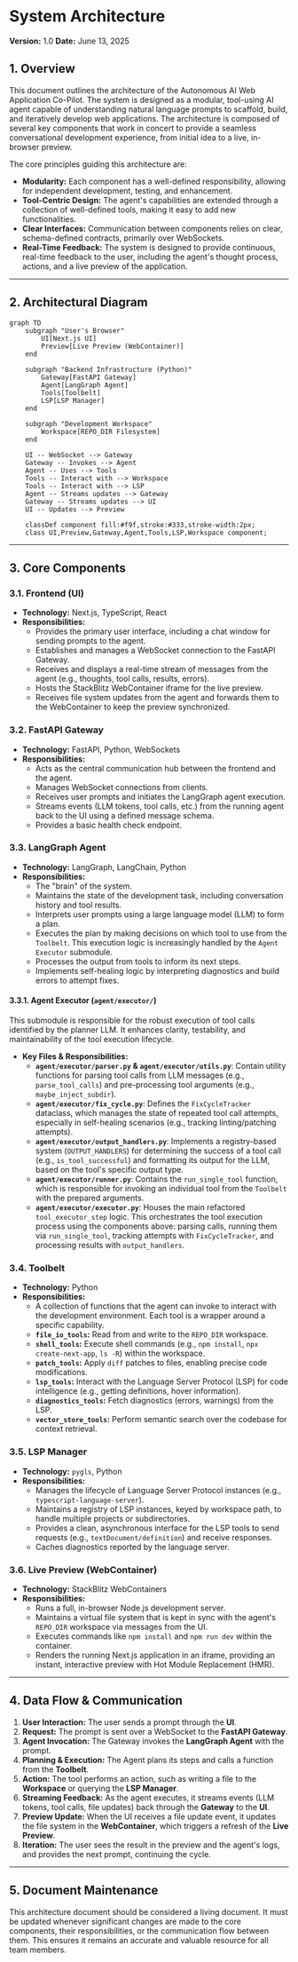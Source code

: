 # System Architecture

**Version:** 1.0
**Date:** June 13, 2025

## 1. Overview

This document outlines the architecture of the Autonomous AI Web Application Co-Pilot. The system is designed as a modular, tool-using AI agent capable of understanding natural language prompts to scaffold, build, and iteratively develop web applications. The architecture is composed of several key components that work in concert to provide a seamless conversational development experience, from initial idea to a live, in-browser preview.

The core principles guiding this architecture are:

*   **Modularity:** Each component has a well-defined responsibility, allowing for independent development, testing, and enhancement.
*   **Tool-Centric Design:** The agent's capabilities are extended through a collection of well-defined tools, making it easy to add new functionalities.
*   **Clear Interfaces:** Communication between components relies on clear, schema-defined contracts, primarily over WebSockets.
*   **Real-Time Feedback:** The system is designed to provide continuous, real-time feedback to the user, including the agent's thought process, actions, and a live preview of the application.

---

## 2. Architectural Diagram

```mermaid
graph TD
    subgraph "User's Browser"
        UI[Next.js UI]
        Preview[Live Preview (WebContainer)]
    end

    subgraph "Backend Infrastructure (Python)"
        Gateway[FastAPI Gateway]
        Agent[LangGraph Agent]
        Tools[Toolbelt]
        LSP[LSP Manager]
    end

    subgraph "Development Workspace"
        Workspace[REPO_DIR Filesystem]
    end

    UI -- WebSocket --> Gateway
    Gateway -- Invokes --> Agent
    Agent -- Uses --> Tools
    Tools -- Interact with --> Workspace
    Tools -- Interact with --> LSP
    Agent -- Streams updates --> Gateway
    Gateway -- Streams updates --> UI
    UI -- Updates --> Preview

    classDef component fill:#f9f,stroke:#333,stroke-width:2px;
    class UI,Preview,Gateway,Agent,Tools,LSP,Workspace component;
```

---

## 3. Core Components

### 3.1. Frontend (UI)

*   **Technology:** Next.js, TypeScript, React
*   **Responsibilities:**
    *   Provides the primary user interface, including a chat window for sending prompts to the agent.
    *   Establishes and manages a WebSocket connection to the FastAPI Gateway.
    *   Receives and displays a real-time stream of messages from the agent (e.g., thoughts, tool calls, results, errors).
    *   Hosts the StackBlitz WebContainer iframe for the live preview.
    *   Receives file system updates from the agent and forwards them to the WebContainer to keep the preview synchronized.

### 3.2. FastAPI Gateway

*   **Technology:** FastAPI, Python, WebSockets
*   **Responsibilities:**
    *   Acts as the central communication hub between the frontend and the agent.
    *   Manages WebSocket connections from clients.
    *   Receives user prompts and initiates the LangGraph agent execution.
    *   Streams events (LLM tokens, tool calls, etc.) from the running agent back to the UI using a defined message schema.
    *   Provides a basic health check endpoint.

### 3.3. LangGraph Agent

*   **Technology:** LangGraph, LangChain, Python
*   **Responsibilities:**
    *   The "brain" of the system.
    *   Maintains the state of the development task, including conversation history and tool results.
    *   Interprets user prompts using a large language model (LLM) to form a plan.
    *   Executes the plan by making decisions on which tool to use from the `Toolbelt`. This execution logic is increasingly handled by the `Agent Executor` submodule.
    *   Processes the output from tools to inform its next steps.
    *   Implements self-healing logic by interpreting diagnostics and build errors to attempt fixes.

#### 3.3.1. Agent Executor (`agent/executor/`)

This submodule is responsible for the robust execution of tool calls identified by the planner LLM. It enhances clarity, testability, and maintainability of the tool execution lifecycle.

*   **Key Files & Responsibilities:**
    *   **`agent/executor/parser.py` & `agent/executor/utils.py`**: Contain utility functions for parsing tool calls from LLM messages (e.g., `parse_tool_calls`) and pre-processing tool arguments (e.g., `maybe_inject_subdir`).
    *   **`agent/executor/fix_cycle.py`**: Defines the `FixCycleTracker` dataclass, which manages the state of repeated tool call attempts, especially in self-healing scenarios (e.g., tracking linting/patching attempts).
    *   **`agent/executor/output_handlers.py`**: Implements a registry-based system (`OUTPUT_HANDLERS`) for determining the success of a tool call (e.g., `is_tool_successful`) and formatting its output for the LLM, based on the tool's specific output type.
    *   **`agent/executor/runner.py`**: Contains the `run_single_tool` function, which is responsible for invoking an individual tool from the `Toolbelt` with the prepared arguments.
    *   **`agent/executor/executor.py`**: Houses the main refactored `tool_executor_step` logic. This orchestrates the tool execution process using the components above: parsing calls, running them via `run_single_tool`, tracking attempts with `FixCycleTracker`, and processing results with `output_handlers`.

### 3.4. Toolbelt

*   **Technology:** Python
*   **Responsibilities:**
    *   A collection of functions that the agent can invoke to interact with the development environment. Each tool is a wrapper around a specific capability.
    *   **`file_io_tools`:** Read from and write to the `REPO_DIR` workspace.
    *   **`shell_tools`:** Execute shell commands (e.g., `npm install`, `npx create-next-app`, `ls -R`) within the workspace.
    *   **`patch_tools`:** Apply `diff` patches to files, enabling precise code modifications.
    *   **`lsp_tools`:** Interact with the Language Server Protocol (LSP) for code intelligence (e.g., getting definitions, hover information).
    *   **`diagnostics_tools`:** Fetch diagnostics (errors, warnings) from the LSP.
    *   **`vector_store_tools`:** Perform semantic search over the codebase for context retrieval.

### 3.5. LSP Manager

*   **Technology:** `pygls`, Python
*   **Responsibilities:**
    *   Manages the lifecycle of Language Server Protocol instances (e.g., `typescript-language-server`).
    *   Maintains a registry of LSP instances, keyed by workspace path, to handle multiple projects or subdirectories.
    *   Provides a clean, asynchronous interface for the LSP tools to send requests (e.g., `textDocument/definition`) and receive responses.
    *   Caches diagnostics reported by the language server.

### 3.6. Live Preview (WebContainer)

*   **Technology:** StackBlitz WebContainers
*   **Responsibilities:**
    *   Runs a full, in-browser Node.js development server.
    *   Maintains a virtual file system that is kept in sync with the agent's `REPO_DIR` workspace via messages from the UI.
    *   Executes commands like `npm install` and `npm run dev` within the container.
    *   Renders the running Next.js application in an iframe, providing an instant, interactive preview with Hot Module Replacement (HMR).

---

## 4. Data Flow & Communication

1.  **User Interaction:** The user sends a prompt through the **UI**.
2.  **Request:** The prompt is sent over a WebSocket to the **FastAPI Gateway**.
3.  **Agent Invocation:** The Gateway invokes the **LangGraph Agent** with the prompt.
4.  **Planning & Execution:** The Agent plans its steps and calls a function from the **Toolbelt**.
5.  **Action:** The tool performs an action, such as writing a file to the **Workspace** or querying the **LSP Manager**.
6.  **Streaming Feedback:** As the agent executes, it streams events (LLM tokens, tool calls, file updates) back through the **Gateway** to the **UI**.
7.  **Preview Update:** When the UI receives a file update event, it updates the file system in the **WebContainer**, which triggers a refresh of the **Live Preview**.
8.  **Iteration:** The user sees the result in the preview and the agent's logs, and provides the next prompt, continuing the cycle.

---

## 5. Document Maintenance

This architecture document should be considered a living document. It must be updated whenever significant changes are made to the core components, their responsibilities, or the communication flow between them. This ensures it remains an accurate and valuable resource for all team members.
